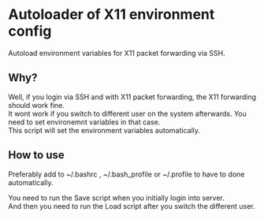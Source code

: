 # Autoloader of X11 environment config
Autoload environment variables for X11 packet forwarding via SSH.
## Why?
Well, if you login via SSH and with X11 packet forwarding, the X11 forwarding should work fine.  
It wont work if you switch to different user on the system afterwards. You need to set environemnt variables in that case.  
This script will set the environment variables automatically.
## How to use
Preferably add to ~/.bashrc , ~/.bash_profile or ~/.profile to have to done automatically.  
  
You need to run the Save script when you initially login into server.  
And then you need to run the Load script after you switch the different user.
